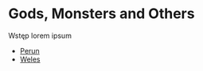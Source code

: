 # Gods, Monsters and Others

Wstęp lorem ipsum

- [Perun](/gods/perun.md)
- [Weles](/gods/weles.md)
